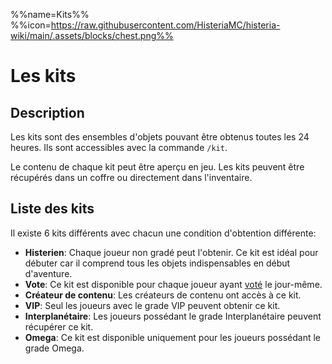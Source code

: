 %%name=Kits%%
%%icon=https://raw.githubusercontent.com/HisteriaMC/histeria-wiki/main/.assets/blocks/chest.png%%

# Les kits

## Description

Les kits sont des ensembles d'objets pouvant être obtenus toutes les 24 heures. Ils sont accessibles avec la commande `/kit`.

Le contenu de chaque kit peut être aperçu en jeu. Les kits peuvent être récupérés dans un coffre ou directement dans l'inventaire.

## Liste des kits

Il existe 6 kits différents avec chacun une condition d'obtention différente:

- **Histerien**: Chaque joueur non gradé peut l'obtenir. Ce kit est idéal pour débuter car il comprend tous les objets indispensables en début d'aventure.
- **Vote**: Ce kit est disponible pour chaque joueur ayant [voté](https://minecraftpocket-servers.com/server/82450/vote/) le jour-même.
- **Créateur de contenu**: Les créateurs de contenu ont accès à ce kit.
- **VIP**: Seul les joueurs avec le grade VIP peuvent obtenir ce kit.
- **Interplanétaire**: Les joueurs possédant le grade Interplanétaire peuvent récupérer ce kit.
- **Omega**: Ce kit est disponible uniquement pour les joueurs possédant le grade Omega.



